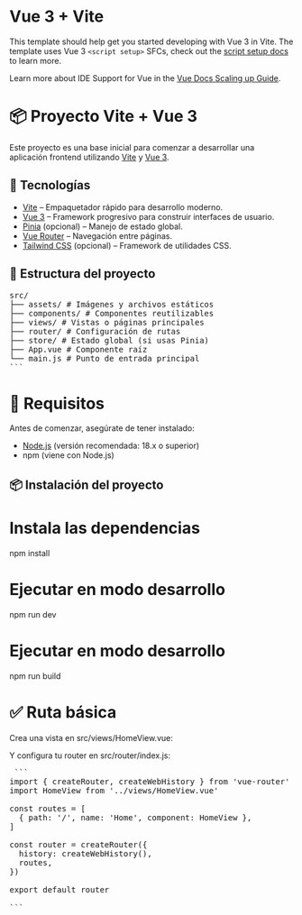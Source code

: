 # Vue 3 + Vite

This template should help get you started developing with Vue 3 in Vite. The template uses Vue 3 `<script setup>` SFCs, check out the [script setup docs](https://v3.vuejs.org/api/sfc-script-setup.html#sfc-script-setup) to learn more.

Learn more about IDE Support for Vue in the [Vue Docs Scaling up Guide](https://vuejs.org/guide/scaling-up/tooling.html#ide-support).

# 📦 Proyecto Vite + Vue 3

Este proyecto es una base inicial para comenzar a desarrollar una aplicación frontend utilizando [Vite](https://vitejs.dev/) y [Vue 3](https://vuejs.org/).

## 🚀 Tecnologías

- [Vite](https://vitejs.dev/) – Empaquetador rápido para desarrollo moderno.
- [Vue 3](https://vuejs.org/) – Framework progresivo para construir interfaces de usuario.
- [Pinia](https://pinia.vuejs.org/) (opcional) – Manejo de estado global.
- [Vue Router](https://router.vuejs.org/) – Navegación entre páginas.
- [Tailwind CSS](https://tailwindcss.com/) (opcional) – Framework de utilidades CSS.

## 📁 Estructura del proyecto
<pre>
src/
├── assets/ # Imágenes y archivos estáticos
├── components/ # Componentes reutilizables
├── views/ # Vistas o páginas principales
├── router/ # Configuración de rutas
├── store/ # Estado global (si usas Pinia)
├── App.vue # Componente raíz
└── main.js # Punto de entrada principal
``` </pre>

# 🔧 Requisitos

Antes de comenzar, asegúrate de tener instalado:

- [Node.js](https://nodejs.org/) (versión recomendada: 18.x o superior)
- npm (viene con Node.js)

## 📦 Instalación del proyecto

# Instala las dependencias
npm install

# Ejecutar en modo desarrollo
npm run dev

# Ejecutar en modo desarrollo
npm run build


# ✅ Ruta básica
Crea una vista en src/views/HomeView.vue:

<template>
  <div>
    <h2>Bienvenido a la página de inicio</h2>
  </div>
</template>

Y configura tu router en src/router/index.js:
<pre> ```
import { createRouter, createWebHistory } from 'vue-router'
import HomeView from '../views/HomeView.vue'

const routes = [
  { path: '/', name: 'Home', component: HomeView },
]

const router = createRouter({
  history: createWebHistory(),
  routes,
})

export default router

``` </pre>
